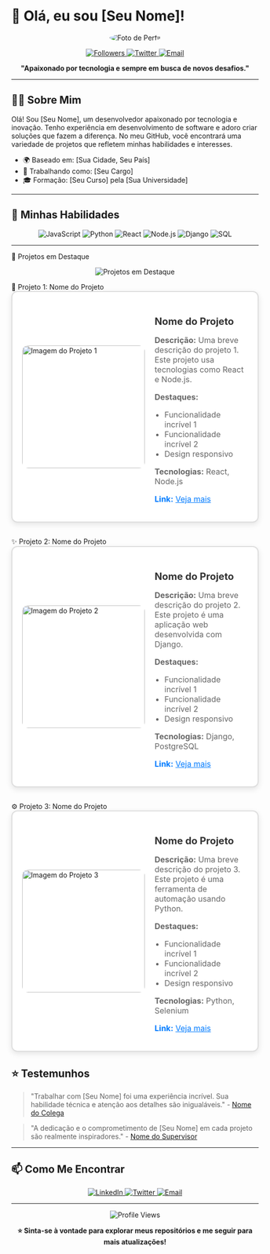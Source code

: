 # 👋 Olá, eu sou [Seu Nome]!

<p align="center">
  <img src="https://via.placeholder.com/150" alt="Foto de Perfil" style="border-radius: 50%;" />
</p>

<p align="center">
  <a href="https://github.com/seu-usuario?tab=followers">
    <img alt="Followers" src="https://img.shields.io/github/followers/seu-usuario?style=for-the-badge" />
  </a>
  <a href="https://twitter.com/seu-usuario">
    <img alt="Twitter" src="https://img.shields.io/twitter/follow/seu-usuario?style=for-the-badge" />
  </a>
  <a href="mailto:seu-email@dominio.com">
    <img alt="Email" src="https://img.shields.io/badge/Email-D14836?style=for-the-badge&logo=gmail&logoColor=white" />
  </a>
</p>

<p align="center">
  <strong>"Apaixonado por tecnologia e sempre em busca de novos desafios."</strong>
</p>

---

## 🧑‍💻 Sobre Mim

Olá! Sou [Seu Nome], um desenvolvedor apaixonado por tecnologia e inovação. Tenho experiência em desenvolvimento de software e adoro criar soluções que fazem a diferença. No meu GitHub, você encontrará uma variedade de projetos que refletem minhas habilidades e interesses.

- 🌍 Baseado em: [Sua Cidade, Seu País]
- 💼 Trabalhando como: [Seu Cargo]
- 🎓 Formação: [Seu Curso] pela [Sua Universidade]

---

## 🚀 Minhas Habilidades

<p align="center">
  <img src="https://img.shields.io/badge/JavaScript-F7DF1E?style=for-the-badge&logo=javascript&logoColor=black" alt="JavaScript" />
  <img src="https://img.shields.io/badge/Python-3776AB?style=for-the-badge&logo=python&logoColor=white" alt="Python" />
  <img src="https://img.shields.io/badge/React-61DAFB?style=for-the-badge&logo=react&logoColor=black" alt="React" />
  <img src="https://img.shields.io/badge/Node.js-339933?style=for-the-badge&logo=nodedotjs&logoColor=white" alt="Node.js" />
  <img src="https://img.shields.io/badge/Django-092E20?style=for-the-badge&logo=django&logoColor=white" alt="Django" />
  <img src="https://img.shields.io/badge/SQL-00758F?style=for-the-badge&logo=sql&logoColor=white" alt="SQL" />
</p>

---
📌 Projetos em Destaque
<p align="center">
  <img src="https://img.icons8.com/clouds/100/000000/code.png" alt="Projetos em Destaque"/>
</p>
🚀 Projeto 1: Nome do Projeto
<div style="display: flex; align-items: center; margin-bottom: 30px; padding: 20px; border: 2px solid #ddd; border-radius: 12px; background-color: #ffffff; box-shadow: 0 4px 12px rgba(0, 0, 0, 0.1);">
  <img src="https://via.placeholder.com/250" alt="Imagem do Projeto 1" style="border-radius: 12px; margin-right: 20px;" width="250"/>
  <div>
    <h3 style="font-size: 20px; color: #333; margin-bottom: 10px;">Nome do Projeto</h3>
    <p style="font-size: 16px; color: #666; margin-bottom: 10px;"><strong>Descrição:</strong> Uma breve descrição do projeto 1. Este projeto usa tecnologias como React e Node.js.</p>
    <p style="font-size: 16px; color: #666; margin-bottom: 10px;"><strong>Destaques:</strong></p>
    <ul style="font-size: 16px; color: #666; margin-bottom: 10px; list-style-type: disc; padding-left: 20px;">
      <li>Funcionalidade incrível 1</li>
      <li>Funcionalidade incrível 2</li>
      <li>Design responsivo</li>
    </ul>
    <p style="font-size: 16px; color: #666; margin-bottom: 10px;"><strong>Tecnologias:</strong> React, Node.js</p>
    <p style="font-size: 16px; color: #007BFF;"><strong>Link:</strong> <a href="https://github.com/seu-usuario/projeto-1" style="color: #007BFF;">Veja mais</a></p>
  </div>
</div>
✨ Projeto 2: Nome do Projeto
<div style="display: flex; align-items: center; margin-bottom: 30px; padding: 20px; border: 2px solid #ddd; border-radius: 12px; background-color: #ffffff; box-shadow: 0 4px 12px rgba(0, 0, 0, 0.1);">
  <img src="https://via.placeholder.com/250" alt="Imagem do Projeto 2" style="border-radius: 12px; margin-right: 20px;" width="250"/>
  <div>
    <h3 style="font-size: 20px; color: #333; margin-bottom: 10px;">Nome do Projeto</h3>
    <p style="font-size: 16px; color: #666; margin-bottom: 10px;"><strong>Descrição:</strong> Uma breve descrição do projeto 2. Este projeto é uma aplicação web desenvolvida com Django.</p>
    <p style="font-size: 16px; color: #666; margin-bottom: 10px;"><strong>Destaques:</strong></p>
    <ul style="font-size: 16px; color: #666; margin-bottom: 10px; list-style-type: disc; padding-left: 20px;">
      <li>Funcionalidade incrível 1</li>
      <li>Funcionalidade incrível 2</li>
      <li>Design responsivo</li>
    </ul>
    <p style="font-size: 16px; color: #666; margin-bottom: 10px;"><strong>Tecnologias:</strong> Django, PostgreSQL</p>
    <p style="font-size: 16px; color: #007BFF;"><strong>Link:</strong> <a href="https://github.com/seu-usuario/projeto-2" style="color: #007BFF;">Veja mais</a></p>
  </div>
</div>
⚙️ Projeto 3: Nome do Projeto
<div style="display: flex; align-items: center; margin-bottom: 30px; padding: 20px; border: 2px solid #ddd; border-radius: 12px; background-color: #ffffff; box-shadow: 0 4px 12px rgba(0, 0, 0, 0.1);">
  <img src="https://via.placeholder.com/250" alt="Imagem do Projeto 3" style="border-radius: 12px; margin-right: 20px;" width="250"/>
  <div>
    <h3 style="font-size: 20px; color: #333; margin-bottom: 10px;">Nome do Projeto</h3>
    <p style="font-size: 16px; color: #666; margin-bottom: 10px;"><strong>Descrição:</strong> Uma breve descrição do projeto 3. Este projeto é uma ferramenta de automação usando Python.</p>
    <p style="font-size: 16px; color: #666; margin-bottom: 10px;"><strong>Destaques:</strong></p>
    <ul style="font-size: 16px; color: #666; margin-bottom: 10px; list-style-type: disc; padding-left: 20px;">
      <li>Funcionalidade incrível 1</li>
      <li>Funcionalidade incrível 2</li>
      <li>Design responsivo</li>
    </ul>
    <p style="font-size: 16px; color: #666; margin-bottom: 10px;"><strong>Tecnologias:</strong> Python, Selenium</p>
    <p style="font-size: 16px; color: #007BFF;"><strong>Link:</strong> <a href="https://github.com/seu-usuario/projeto-3" style="color: #007BFF;">Veja mais</a></p>
  </div>
</div>

## ⭐ Testemunhos

> "Trabalhar com [Seu Nome] foi uma experiência incrível. Sua habilidade técnica e atenção aos detalhes são inigualáveis." - [Nome do Colega](https://www.linkedin.com/in/colega)

> "A dedicação e o comprometimento de [Seu Nome] em cada projeto são realmente inspiradores." - [Nome do Supervisor](https://www.linkedin.com/in/supervisor)

---

## 📫 Como Me Encontrar

<p align="center">
  <a href="https://www.linkedin.com/in/seu-usuario">
    <img alt="LinkedIn" src="https://img.shields.io/badge/LinkedIn-0077B5?style=for-the-badge&logo=linkedin&logoColor=white" />
  </a>
  <a href="https://twitter.com/seu-usuario">
    <img alt="Twitter" src="https://img.shields.io/badge/Twitter-1DA1F2?style=for-the-badge&logo=twitter&logoColor=white" />
  </a>
  <a href="mailto:seu-email@dominio.com">
    <img alt="Email" src="https://img.shields.io/badge/Email-D14836?style=for-the-badge&logo=gmail&logoColor=white" />
  </a>
</p>

---

<p align="center">
  <img src="https://komarev.com/ghpvc/?username=seu-usuario&style=for-the-badge" alt="Profile Views" />
</p>

<p align="center">
  <strong>⭐️ Sinta-se à vontade para explorar meus repositórios e me seguir para mais atualizações!</strong>
</p>
